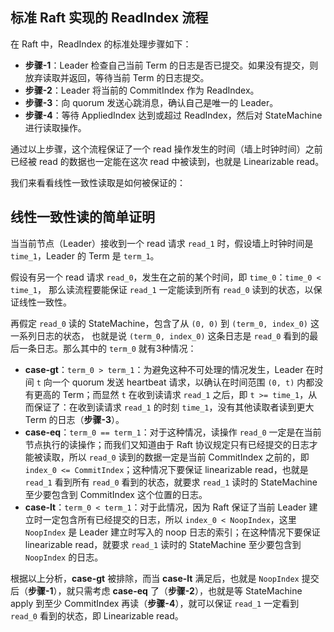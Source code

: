 ## 标准 Raft 实现的 ReadIndex 流程

在 Raft 中，ReadIndex 的标准处理步骤如下：

- **步骤-1**：Leader 检查自己当前 Term 的日志是否已提交。如果没有提交，则放弃读取并返回，等待当前 Term 的日志提交。
- **步骤-2**：Leader 将当前的 CommitIndex 作为 ReadIndex。
- **步骤-3**：向 quorum 发送心跳消息，确认自己是唯一的 Leader。
- **步骤-4**：等待 AppliedIndex 达到或超过 ReadIndex，然后对 StateMachine 进行读取操作。

通过以上步骤，这个流程保证了一个 read 操作发生的时间（墙上时钟时间）之前已经被 read 的数据也一定能在这次 read 中被读到，也就是 Linearizable read。

我们来看看线性一致性读取是如何被保证的：

## 线性一致性读的简单证明

当当前节点（Leader）接收到一个 read 请求 `read_1` 时，假设墙上时钟时间是 `time_1`，Leader 的 Term 是 `term_1`。

假设有另一个 read 请求 `read_0`，发生在之前的某个时间，即 `time_0`：`time_0 < time_1`，
那么读流程要能保证 `read_1` 一定能读到所有 `read_0` 读到的状态，以保证线性一致性。

再假定 `read_0` 读的 StateMachine，包含了从 `(0, 0)` 到 `(term_0, index_0)` 这一系列日志的状态，
也就是说 `(term_0, index_0)` 这条日志是 `read_0` 看到的最后一条日志。那么其中的 `term_0` 就有3种情况：

- **case-gt**：`term_0 > term_1`：为避免这种不可处理的情况发生，Leader 在时间 `t` 向一个 quorum 发送 heartbeat 请求，以确认在时间范围 `(0, t)` 内都没有更高的 Term；而显然 `t` 在收到读请求 `read_1` 之后，即 `t >= time_1`，从而保证了：在收到读请求 `read_1` 的时刻 `time_1`，没有其他读取者读到更大 Term 的日志（**步骤-3**）。
- **case-eq**：`term_0 == term_1`：对于这种情况，读操作 `read_0` 一定是在当前节点执行的读操作；而我们又知道由于 Raft 协议规定只有已经提交的日志才能被读取，所以 `read_0` 读到的数据一定是当前 CommitIndex 之前的，即 `index_0 <= CommitIndex`；这种情况下要保证 linearizable read，也就是 `read_1` 看到所有 `read_0` 看到的状态，就要求 `read_1` 读时的 StateMachine 至少要包含到 CommitIndex 这个位置的日志。
- **case-lt**：`term_0 < term_1`：对于此情况，因为 Raft 保证了当前 Leader 建立时一定包含所有已经提交的日志，所以 `index_0 < NoopIndex`，这里 `NoopIndex` 是 Leader 建立时写入的 noop 日志的索引；在这种情况下要保证 linearizable read，就要求 `read_1` 读时的 StateMachine 至少要包含到 `NoopIndex` 的日志。

根据以上分析，**case-gt** 被排除，而当 **case-lt** 满足后，也就是 `NoopIndex` 提交后（**步骤-1**），就只需考虑 **case-eq** 了（**步骤-2**），也就是等 StateMachine apply 到至少 CommitIndex 再读（**步骤-4**），就可以保证 `read_1` 一定看到 `read_0` 看到的状态，即 Linearizable read。